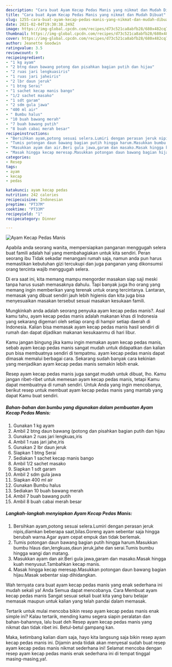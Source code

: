 ```yaml
---
description: "Cara buat Ayam Kecap Pedas Manis yang nikmat dan Mudah Dibuat"
title: "Cara buat Ayam Kecap Pedas Manis yang nikmat dan Mudah Dibuat"
slug: 1255-cara-buat-ayam-kecap-pedas-manis-yang-nikmat-dan-mudah-dibuat
date: 2021-02-04T19:30:38.249Z
image: https://img-global.cpcdn.com/recipes/d73c521ca8abfb28/680x482cq70/ayam-kecap-pedas-manis-foto-resep-utama.jpg
thumbnail: https://img-global.cpcdn.com/recipes/d73c521ca8abfb28/680x482cq70/ayam-kecap-pedas-manis-foto-resep-utama.jpg
cover: https://img-global.cpcdn.com/recipes/d73c521ca8abfb28/680x482cq70/ayam-kecap-pedas-manis-foto-resep-utama.jpg
author: Jeanette Goodwin
ratingvalue: 3.5
reviewcount: 9
recipeingredient:
- "1 kg ayam"
- "2 btng daun bawang potong dan pisahkan bagian putih dan hijau"
- "2 ruas jari lengkuasiris"
- "1 ruas jari jaheiris"
- "2 lbr daun jeruk"
- "1 btng Serai"
- "1 sachet kecap manis bango"
- "1/2 sachet masako"
- "1 sdt garam"
- "2 sdm gula jawa"
- "400 ml air"
- " Bumbu halus"
- "10 buah bawang merah"
- "7 buah bawang putih"
- "8 buah cabai merah besar"
recipeinstructions:
- "Bersihkan ayam,potong sesuai selera.Lumiri dengan perasan jeruk nipis,diamkan beberapa saat,bilas.Goreng ayam sebentar saja hingga berubah warna.Agar ayam cepat empuk dan tidak berlemak."
- "Tumis potongan daun bawang bagian putih hingga harum.Masukkan bumbu hlaus dan,lengkuas,daun jeruk,jahe dan serai.Tumis bumbu hingga wangi dan matang."
- "Masukkan ayam dan air.Beri gula jawa,garam dan masako.Masak hingga kuah menyusut.Tambahkan kecap manis."
- "Masak hingga kecap meresap.Masukkan potongan daun bawang bagian hijau.Masak sebentar siap dihidangkan."
categories:
- Resep
tags:
- ayam
- kecap
- pedas

katakunci: ayam kecap pedas 
nutrition: 242 calories
recipecuisine: Indonesian
preptime: "PT37M"
cooktime: "PT33M"
recipeyield: "1"
recipecategory: Dinner

---
```



![Ayam Kecap Pedas Manis](https://img-global.cpcdn.com/recipes/d73c521ca8abfb28/680x482cq70/ayam-kecap-pedas-manis-foto-resep-utama.jpg)

Apabila anda seorang wanita, mempersiapkan panganan menggugah selera buat famili adalah hal yang membahagiakan untuk kita sendiri. Peran seorang ibu Tidak sekadar menangani rumah saja, namun anda pun harus memastikan kebutuhan gizi tercukupi dan juga panganan yang dikonsumsi orang tercinta wajib menggugah selera.

Di era  saat ini, kita memang mampu mengorder masakan siap saji meski tanpa harus susah memasaknya dahulu. Tapi banyak juga lho orang yang memang ingin memberikan yang terenak untuk orang tercintanya. Lantaran, memasak yang dibuat sendiri jauh lebih higienis dan kita juga bisa menyesuaikan masakan tersebut sesuai masakan kesukaan famili. 



Mungkinkah anda adalah seorang penyuka ayam kecap pedas manis?. Asal kamu tahu, ayam kecap pedas manis adalah makanan khas di Indonesia yang sekarang digemari oleh setiap orang di hampir setiap daerah di Indonesia. Kalian bisa memasak ayam kecap pedas manis hasil sendiri di rumah dan dapat dijadikan makanan kesukaanmu di hari libur.

Kamu jangan bingung jika kamu ingin memakan ayam kecap pedas manis, sebab ayam kecap pedas manis sangat mudah untuk didapatkan dan kalian pun bisa membuatnya sendiri di tempatmu. ayam kecap pedas manis dapat dimasak memalui berbagai cara. Sekarang sudah banyak cara kekinian yang menjadikan ayam kecap pedas manis semakin lebih enak.

Resep ayam kecap pedas manis juga sangat mudah untuk dibuat, lho. Kamu jangan ribet-ribet untuk memesan ayam kecap pedas manis, tetapi Kamu dapat membuatnya di rumah sendiri. Untuk Anda yang ingin mencobanya, berikut resep untuk membuat ayam kecap pedas manis yang mantab yang dapat Kamu buat sendiri.

<!--inarticleads1-->

##### Bahan-bahan dan bumbu yang digunakan dalam pembuatan Ayam Kecap Pedas Manis:

1. Gunakan 1 kg ayam
1. Ambil 2 btng daun bawang (potong dan pisahkan bagian putih dan hijau
1. Gunakan 2 ruas jari lengkuas,iris
1. Ambil 1 ruas jari jahe,iris
1. Gunakan 2 lbr daun jeruk
1. Siapkan 1 btng Serai
1. Sediakan 1 sachet kecap manis bango
1. Ambil 1/2 sachet masako
1. Siapkan 1 sdt garam
1. Ambil 2 sdm gula jawa
1. Siapkan 400 ml air
1. Gunakan  Bumbu halus
1. Sediakan 10 buah bawang merah
1. Ambil 7 buah bawang putih
1. Ambil 8 buah cabai merah besar




<!--inarticleads2-->

##### Langkah-langkah menyiapkan Ayam Kecap Pedas Manis:

1. Bersihkan ayam,potong sesuai selera.Lumiri dengan perasan jeruk nipis,diamkan beberapa saat,bilas.Goreng ayam sebentar saja hingga berubah warna.Agar ayam cepat empuk dan tidak berlemak.
1. Tumis potongan daun bawang bagian putih hingga harum.Masukkan bumbu hlaus dan,lengkuas,daun jeruk,jahe dan serai.Tumis bumbu hingga wangi dan matang.
1. Masukkan ayam dan air.Beri gula jawa,garam dan masako.Masak hingga kuah menyusut.Tambahkan kecap manis.
1. Masak hingga kecap meresap.Masukkan potongan daun bawang bagian hijau.Masak sebentar siap dihidangkan.




Wah ternyata cara buat ayam kecap pedas manis yang enak sederhana ini mudah sekali ya! Anda Semua dapat mencobanya. Cara Membuat ayam kecap pedas manis Sangat sesuai sekali buat kita yang baru belajar memasak maupun untuk kalian yang telah pandai dalam memasak.

Tertarik untuk mulai mencoba bikin resep ayam kecap pedas manis enak simple ini? Kalau tertarik, mending kamu segera siapin peralatan dan bahan-bahannya, lalu buat deh Resep ayam kecap pedas manis yang nikmat dan tidak ribet ini. Betul-betul gampang kan. 

Maka, ketimbang kalian diam saja, hayo kita langsung saja bikin resep ayam kecap pedas manis ini. Dijamin anda tiidak akan menyesal sudah buat resep ayam kecap pedas manis nikmat sederhana ini! Selamat mencoba dengan resep ayam kecap pedas manis enak sederhana ini di tempat tinggal masing-masing,ya!.

